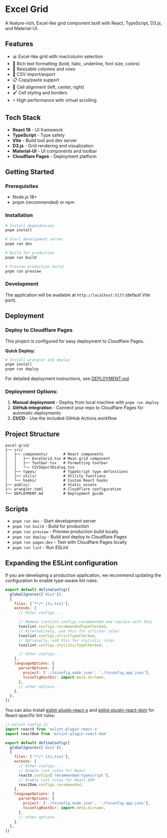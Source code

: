 # Excel Grid

A feature-rich, Excel-like grid component built with React, TypeScript, D3.js, and Material-UI.

## Features

- 📊 Excel-like grid with row/column selection
- 🎨 Rich text formatting (bold, italic, underline, font size, colors)
- 📏 Resizable columns and rows
- 🔄 CSV import/export
- 📋 Copy/paste support
- 🎯 Cell alignment (left, center, right)
- 🖌️ Cell styling and borders
- ⚡ High performance with virtual scrolling

## Tech Stack

- **React 19** - UI framework
- **TypeScript** - Type safety
- **Vite** - Build tool and dev server
- **D3.js** - Grid rendering and visualization
- **Material-UI** - UI components and toolbar
- **Cloudflare Pages** - Deployment platform

## Getting Started

### Prerequisites

- Node.js 18+ 
- pnpm (recommended) or npm

### Installation

```bash
# Install dependencies
pnpm install

# Start development server
pnpm run dev

# Build for production
pnpm run build

# Preview production build
pnpm run preview
```

### Development

The application will be available at `http://localhost:5173` (default Vite port).

## Deployment

### Deploy to Cloudflare Pages

This project is configured for easy deployment to Cloudflare Pages.

**Quick Deploy:**
```bash
# Install wrangler and deploy
pnpm install
pnpm run deploy
```

For detailed deployment instructions, see [DEPLOYMENT.md](./DEPLOYMENT.md).

### Deployment Options:
1. **Manual deployment** - Deploy from local machine with `pnpm run deploy`
2. **GitHub integration** - Connect your repo to Cloudflare Pages for automatic deployments
3. **CI/CD** - Use the included GitHub Actions workflow

## Project Structure

```
excel-grid/
├── src/
│   ├── components/       # React components
│   │   ├── ExcelGrid.tsx # Main grid component
│   │   ├── Toolbar.tsx   # Formatting toolbar
│   │   └── CSVImportDialog.tsx
│   ├── types/            # TypeScript type definitions
│   ├── utils/            # Utility functions
│   └── hooks/            # Custom React hooks
├── public/               # Static assets
├── wrangler.toml         # Cloudflare configuration
└── DEPLOYMENT.md         # Deployment guide

```

## Scripts

- `pnpm run dev` - Start development server
- `pnpm run build` - Build for production
- `pnpm run preview` - Preview production build locally
- `pnpm run deploy` - Build and deploy to Cloudflare Pages
- `pnpm run pages:dev` - Test with Cloudflare Pages locally
- `pnpm run lint` - Run ESLint

## Expanding the ESLint configuration

If you are developing a production application, we recommend updating the configuration to enable type-aware lint rules:

```js
export default defineConfig([
  globalIgnores(['dist']),
  {
    files: ['**/*.{ts,tsx}'],
    extends: [
      // Other configs...

      // Remove tseslint.configs.recommended and replace with this
      tseslint.configs.recommendedTypeChecked,
      // Alternatively, use this for stricter rules
      tseslint.configs.strictTypeChecked,
      // Optionally, add this for stylistic rules
      tseslint.configs.stylisticTypeChecked,

      // Other configs...
    ],
    languageOptions: {
      parserOptions: {
        project: ['./tsconfig.node.json', './tsconfig.app.json'],
        tsconfigRootDir: import.meta.dirname,
      },
      // other options...
    },
  },
])
```

You can also install [eslint-plugin-react-x](https://github.com/Rel1cx/eslint-react/tree/main/packages/plugins/eslint-plugin-react-x) and [eslint-plugin-react-dom](https://github.com/Rel1cx/eslint-react/tree/main/packages/plugins/eslint-plugin-react-dom) for React-specific lint rules:

```js
// eslint.config.js
import reactX from 'eslint-plugin-react-x'
import reactDom from 'eslint-plugin-react-dom'

export default defineConfig([
  globalIgnores(['dist']),
  {
    files: ['**/*.{ts,tsx}'],
    extends: [
      // Other configs...
      // Enable lint rules for React
      reactX.configs['recommended-typescript'],
      // Enable lint rules for React DOM
      reactDom.configs.recommended,
    ],
    languageOptions: {
      parserOptions: {
        project: ['./tsconfig.node.json', './tsconfig.app.json'],
        tsconfigRootDir: import.meta.dirname,
      },
      // other options...
    },
  },
])
```
